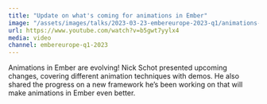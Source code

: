 ```yaml
---
title: "Update on what's coming for animations in Ember"
image: "/assets/images/talks/2023-03-23-embereurope-2023-q1/animations-in-ember-update.jpg"
url: https://www.youtube.com/watch?v=b5gwt7yylx4
media: video
channel: embereurope-q1-2023
---
```


Animations in Ember are evolving! Nick Schot presented upcoming changes,
covering different animation techniques with demos. He also shared the progress
on a new framework he’s been working on that will make animations in Ember even
better.
